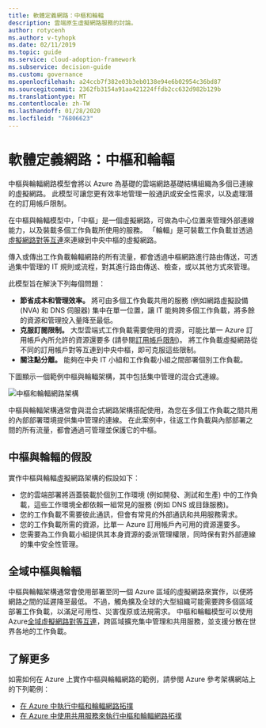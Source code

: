 ```yaml
---
title: 軟體定義網路：中樞和輪輻
description: 雲端原生虛擬網路服務的討論。
author: rotycenh
ms.author: v-tyhopk
ms.date: 02/11/2019
ms.topic: guide
ms.service: cloud-adoption-framework
ms.subservice: decision-guide
ms.custom: governance
ms.openlocfilehash: a24ccb7f382e03b3eb0138e94e6b02954c36bd87
ms.sourcegitcommit: 2362fb3154a91aa421224ffdb2cc632d982b129b
ms.translationtype: MT
ms.contentlocale: zh-TW
ms.lasthandoff: 01/28/2020
ms.locfileid: "76806623"
---
```

# <a name="software-defined-networking-hub-and-spoke"></a>軟體定義網路：中樞和輪輻

中樞與輪輻網路模型會將以 Azure 為基礎的雲端網路基礎結構組織為多個已連線的虛擬網路。 此模型可讓您更有效率地管理一般通訊或安全性需求，以及處理潛在的訂用帳戶限制。

在中樞與輪輻模型中，「中樞」是一個虛擬網路，可做為中心位置來管理外部連線能力，以及裝載多個工作負載所使用的服務。 「輪輻」是可裝載工作負載並透過[虛擬網路對等互連](https://docs.microsoft.com/azure/virtual-network/virtual-network-peering-overview)來連線到中央中樞的虛擬網路。

傳入或傳出工作負載輪輻網路的所有流量，都會透過中樞網路進行路由傳送，可透過集中管理的 IT 規則或流程，對其進行路由傳送、檢查，或以其他方式來管理。

此模型旨在解決下列每個問題：

- **節省成本和管理效率。** 將可由多個工作負載共用的服務 (例如網路虛擬設備 (NVA) 和 DNS 伺服器) 集中在單一位置，讓 IT 能夠跨多個工作負載，將多餘的資源和管理投入量降至最低。
- **克服訂閱限制。** 大型雲端式工作負載需要使用的資源，可能比單一 Azure 訂用帳戶內所允許的資源還要多 (請參閱[訂用帳戶限制](https://docs.microsoft.com/azure/azure-subscription-service-limits))。 將工作負載虛擬網路從不同的訂用帳戶對等互連到中央中樞，即可克服這些限制。
- **關注點分離。** 能夠在中央 IT 小組和工作負載小組之間部署個別工作負載。

下圖顯示一個範例中樞與輪輻架構，其中包括集中管理的混合式連線。

![中樞和輪輻網路架構](https://docs.microsoft.com/azure/architecture/reference-architectures/hybrid-networking/images/hub-spoke.png)

中樞與輪輻架構通常會與混合式網路架構搭配使用，為您在多個工作負載之間共用的內部部署環境提供集中管理的連線。 在此案例中，往返工作負載與內部部署之間的所有流量，都會通過可管理並保護它的中樞。

## <a name="hub-and-spoke-assumptions"></a>中樞與輪輻的假設

實作中樞與輪輻虛擬網路架構的假設如下：

- 您的雲端部署將涵蓋裝載於個別工作環境 (例如開發、測試和生產) 中的工作負載，這些工作環境全都依賴一組常見的服務 (例如 DNS 或目錄服務)。
- 您的工作負載不需要彼此通訊，但會有常見的外部通訊和共用服務需求。
- 您的工作負載所需的資源，比單一 Azure 訂用帳戶內可用的資源還要多。
- 您需要為工作負載小組提供其本身資源的委派管理權限，同時保有對外部連線的集中安全性管理。

## <a name="global-hub-and-spoke"></a>全域中樞與輪輻

中樞與輪輻架構通常會使用部署至同一個 Azure 區域的虛擬網路來實作，以便將網路之間的延遲降至最低。 不過，觸角擴及全球的大型組織可能需要跨多個區域部署工作負載，以滿足可用性、災害復原或法規需求。 中樞和輪輻模型可以使用 Azure[全域虛擬網路對等互連](https://docs.microsoft.com/azure/virtual-network/virtual-network-peering-overview)，跨區域擴充集中管理和共用服務，並支援分散在世界各地的工作負載。

## <a name="learn-more"></a>了解更多

如需如何在 Azure 上實作中樞與輪輻網路的範例，請參閱 Azure 參考架構網站上的下列範例：

- [在 Azure 中執行中樞和輪輻網路拓撲](https://docs.microsoft.com/azure/architecture/reference-architectures/hybrid-networking/hub-spoke)
- [在 Azure 中使用共用服務來執行中樞和輪輻網路拓撲](https://docs.microsoft.com/azure/architecture/reference-architectures/hybrid-networking/shared-services)
